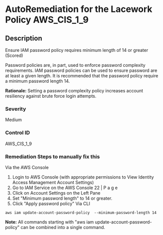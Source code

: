 # AutoRemediation for the Lacework Policy AWS_CIS_1_9

## Description
Ensure IAM password policy requires minimum length of 14 or
greater (Scored)

Password policies are, in part, used to enforce password complexity requirements. IAM
password policies can be used to ensure password are at least a given length. It is
recommended that the password policy require a minimum password length 14.

**Rationale:**
Setting a password complexity policy increases account resiliency against brute force login
attempts.

### Severity
Medium

### Control ID
AWS_CIS_1_9

### Remediation Steps to manually fix this

Via the AWS Console
1. Login to AWS Console (with appropriate permissions to View Identity Access
Management Account Settings)
2. Go to IAM Service on the AWS Console
22 | P a g e
3. Click on Account Settings on the Left Pane
4. Set "Minimum password length" to 14 or greater.
5. Click "Apply password policy"
Via CLI
```
aws iam update-account-password-policy  --minimum-password-length 14
```
**Note:** All commands starting with "aws iam update-account-password-policy" can be
combined into a single command.
